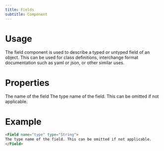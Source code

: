 ```yaml
---
title: Fields
subtitle: Component
---
```


# Usage

The field component is used to describe a typed or untyped field of an object. 
This can be used for class definitions, interchange format documentation such 
as yaml or json, or other similar uses.

# Properties

<Field name="name" type="String" required="true">
The name of the field
</Field>

<Field name="type" type="String">
The type name of the field. This can be omitted if not applicable.
</Field>

# Example

```html
<Field name="type" type="String">
The type name of the field. This can be omitted if not applicable.
</Field>
```

